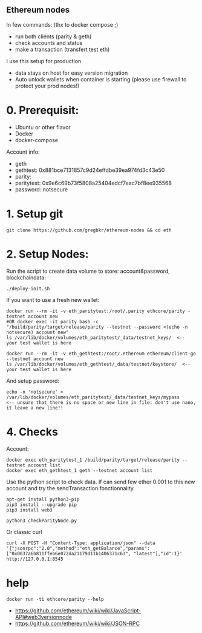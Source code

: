 ## Ethereum nodes ##

In few commands: (thx to docker compose ;)
- run both clients (parity & geth)
- check accounts and status
- make a transaction (transfert test eth)

I use this setup for production
- data stays on host for easy version migration
- Auto unlock wallets when container is starting (please use firewall to protect your prod nodes!)
 

# 0. Prerequisit:

- Ubuntu or other flavor
- Docker
- docker-compose

Account info:
- geth
- gethtest: 0x881bce7131857c9d24effdbe39ea974fd3c43e50
- parity:
- paritytest: 0x9e6c69b73f5808a25404edcf7eac7bf8ee935568
- password: notsecure

# 1. Setup git

    git clone https://github.com/gregbkr/ethereum-nodes && cd eth

# 2. Setup Nodes:

Run the script to create data volume to store: account&password, blockchaindata:    

    ./deploy-init.sh

If you want to use a fresh new wallet:

    docker run --rm -it -v eth_paritytest:/root/.parity ethcore/parity -testnet account new
    #OR docker exec -it parity bash -c "/build/parity/target/release/parity --testnet --password <(echo -n notsecure) account new"
    ls /var/lib/docker/volumes/eth_paritytest/_data/testnet_keys/  <-- your test wallet is here

    docker run --rm -it -v eth_gethtest:/root/.ethereum ethereum/client-go --testnet account new
    ls /var/lib/docker/volumes/eth_gethtest/_data/testnet/keystore/  <-- your test wallet is here

And setup password:

    echo -n 'notsecure' > /var/lib/docker/volumes/eth_paritytest/_data/testnet_keys/mypass     <-- unsure that there is no space or new line in file: don't use nano, it leave a new line!!


# 4. Checks 

Account:

    docker exec eth_paritytest_1 /build/parity/target/release/parity --testnet account list
    docker exec eth_gethtest_1 geth --testnet account list


Use the python script to check data. If can send few ether 0.001 to this new account and try the sendTransaction fonctionnality.
	
	apt-get install python3-pip
	pip3 install --upgrade pip
	pip3 install web3

	python3 checkParityNode.py

Or classic curl

    curl -X POST -H "Content-Type: application/json" --data '{"jsonrpc":"2.0","method":"eth_getBalance","params":["0x0037a6b811ffeb6e072da21179d11b1406371c63", "latest"],"id":1}' http://127.0.0.1:8545

		
# help
    
    docker run -ti ethcore/parity --help
	
- https://github.com/ethereum/wiki/wiki/JavaScript-API#web3versionnode
- https://github.com/ethereum/wiki/wiki/JSON-RPC
